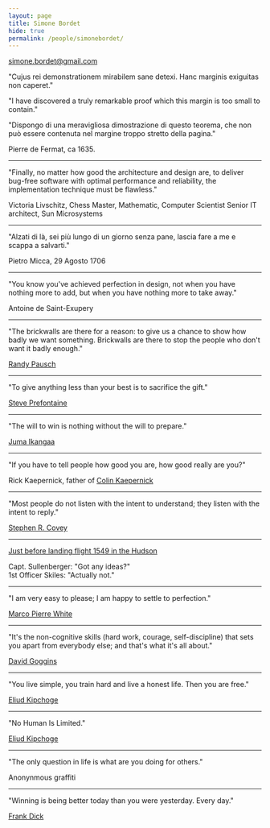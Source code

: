 ```yaml
---
layout: page
title: Simone Bordet
hide: true
permalink: /people/simonebordet/
---
```


<simone.bordet@gmail.com>
<a href="https://github.com/sbordet"><i class="fa fa-fw fa-github"></i></a>

"Cujus rei demonstrationem mirabilem sane detexi. Hanc marginis exiguitas non caperet."

"I have discovered a truly remarkable proof which this margin is too small to contain."

"Dispongo di una meravigliosa dimostrazione di questo teorema, che non può essere
contenuta nel margine troppo stretto della pagina."

Pierre de Fermat, ca 1635.

----

"Finally, no matter how good the architecture and design are, to deliver bug-free software
with optimal performance and reliability, the implementation technique must be flawless."

Victoria Livschitz,
Chess Master, Mathematic, Computer Scientist
Senior IT architect, Sun Microsystems

----

"Alzati di là, sei più lungo di un giorno senza pane, lascia fare a me e scappa a salvarti."

Pietro Micca, 29 Agosto 1706

----

"You know you've achieved perfection in design, not when you have nothing more to add,
but when you have nothing more to take away."

Antoine de Saint-Exupery

----

"The brickwalls are there for a reason: to give us a chance to show how badly we want something.
Brickwalls are there to stop the people who don't want it badly enough."

[Randy Pausch](http://en.wikipedia.org/wiki/Randy_Pausch)

----

"To give anything less than your best is to sacrifice the gift."

[Steve Prefontaine](http://en.wikipedia.org/wiki/Steve_Prefontaine)

----

"The will to win is nothing without the will to prepare."

[Juma Ikangaa](http://en.wikipedia.org/wiki/Juma_Ikangaa)

----

"If you have to tell people how good you are, how good really are you?"

Rick Kaepernick, father of [Colin Kaepernick](http://en.wikipedia.org/wiki/Colin_Kaepernick)

----

"Most people do not listen with the intent to understand; they listen with the intent to reply."

[Stephen R. Covey](http://en.wikipedia.org/wiki/Stephen_Covey)

----

[Just before landing flight 1549 in the Hudson](https://www.youtube.com/watch?v=gjXCulRjPas)

Capt. Sullenberger: "Got any ideas?"  
1st Officer Skiles: "Actually not."

----

"I am very easy to please; I am happy to settle to perfection."

[Marco Pierre White](https://en.wikipedia.org/wiki/Marco_Pierre_White)

----

"It's the non-cognitive skills (hard work, courage, self-discipline) that sets you apart from everybody else; and that's what it's all about."

[David Goggins](https://www.youtube.com/watch?v=oIrT1eHs1b0)

----

"You live simple, you train hard and live a honest life. Then you are free."

[Eliud Kipchoge](https://www.youtube.com/watch?v=V2ZLG-Fij_4&t=1371)

----

"No Human Is Limited."

[Eliud Kipchoge](https://www.youtube.com/watch?v=bk9_ql_Ltgk)

----

"The only question in life is what are you doing for others."

Anonynmous graffiti

----

"Winning is being better today than you were yesterday. Every day."

[Frank Dick](https://www.frankdick.co.uk/)
